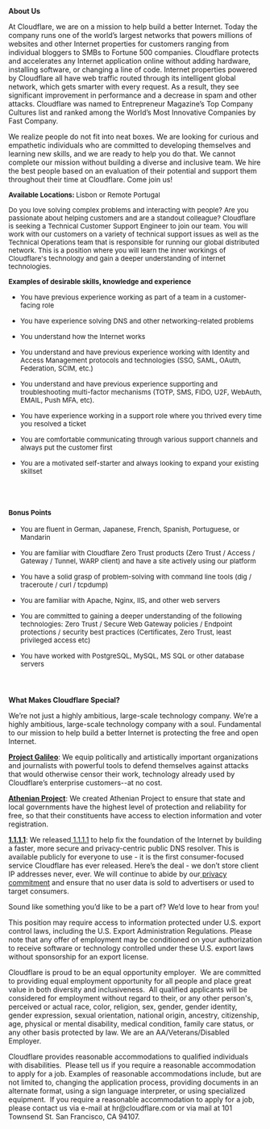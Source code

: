 <div class="content-intro">
	<div><strong>About Us</strong></div>
	<div>
		<p>At Cloudflare, we are on a mission to help build a better Internet. Today the company runs one of the world’s largest networks that powers millions of websites and other Internet properties for customers ranging from individual bloggers to SMBs to Fortune 500 companies. Cloudflare protects and accelerates any Internet application online without adding hardware, installing software, or changing a line of code. Internet properties powered by Cloudflare all have web traffic routed through its intelligent global network, which gets smarter with every request. As a result, they see significant improvement in performance and a decrease in spam and other attacks. Cloudflare was named to Entrepreneur Magazine’s Top Company Cultures list and ranked among the World’s Most Innovative Companies by Fast Company.&nbsp;</p>
		<p><span style="font-weight: 400;">We realize people do not fit into neat boxes. We are looking for curious and empathetic individuals who are committed to developing themselves and learning new skills, and we are ready to help you do that. We cannot complete our mission without building a diverse and inclusive team. We hire the best people based on an evaluation of their potential and support them throughout their time at Cloudflare. Come join us!&nbsp;</span></p>
	</div>
</div>
<p><span style="font-size: 10pt;"><strong>Available Locations: </strong>Lisbon or Remote Portugal</span></p>
<p><span style="font-size: 10pt;">Do you love solving complex problems and interacting with people? Are you passionate about helping customers and are a standout colleague? Cloudflare is seeking a Technical Customer Support Engineer to join our team. You will work with our customers on a variety of technical support issues as well as the Technical Operations team that is responsible for running our global distributed network. This is a position where you will learn the inner workings of Cloudflare's technology and gain a deeper understanding of internet technologies.&nbsp;</span></p>
<p><strong><span style="font-size: 10pt;">Examples of desirable skills, knowledge and experience</span></strong></p>
<ul>
	<li><span style="font-size: 10pt;">You have previous experience working as part of a team in a customer-facing role</span></li>
</ul>
<ul>
	<li><span style="font-size: 10pt;">You have experience solving DNS and other networking-related problems</span></li>
</ul>
<ul>
	<li><span style="font-size: 10pt;">You understand how the Internet works</span></li>
</ul>
<ul>
	<li><span style="font-size: 10pt;">You understand and have previous experience working with Identity and Access Management protocols and technologies (SSO, SAML, OAuth, Federation, SCIM, etc.)</span></li>
</ul>
<ul>
	<li><span style="font-size: 10pt;">You understand and have previous experience supporting and troubleshooting multi-factor mechanisms (TOTP, SMS, FIDO, U2F, WebAuth, EMAIL, Push MFA, etc).</span></li>
</ul>
<ul>
	<li><span style="font-size: 10pt;">You have experience working in a support role where you thrived every time you resolved a ticket</span></li>
</ul>
<ul>
	<li><span style="font-size: 10pt;">You are comfortable communicating through various support channels and always put the customer first</span></li>
</ul>
<ul>
	<li><span style="font-size: 10pt;">You are a motivated self-starter and always looking to expand your existing skillset</span></li>
</ul>
<h3>&nbsp;</h3>
<h3><span style="font-size: 10pt;">Bonus Points</span></h3>
<ul>
	<li><span style="font-size: 10pt;">You are fluent in German, Japanese, French, Spanish, Portuguese, or Mandarin</span></li>
</ul>
<ul>
	<li><span style="font-size: 10pt;">You are familiar with Cloudflare Zero Trust products (Zero Trust / Access / Gateway / Tunnel, WARP client) and have a site actively using our platform</span></li>
</ul>
<ul>
	<li><span style="font-size: 10pt;">You have a solid grasp of problem-solving with command line tools (dig / traceroute / curl / tcpdump)</span></li>
</ul>
<ul>
	<li><span style="font-size: 10pt;">You are familiar with Apache, Nginx, IIS, and other web servers</span></li>
</ul>
<ul>
	<li><span style="font-size: 10pt;">You are committed to gaining a deeper understanding of the following technologies: Zero Trust / Secure Web Gateway policies / Endpoint protections / security best practices (Certificates, Zero Trust, least privileged access etc)</span></li>
</ul>
<ul>
	<li><span style="font-size: 10pt;">You have worked with PostgreSQL, MySQL, MS SQL or other database servers</span></li>
</ul>
<h4>&nbsp;</h4>
<div class="content-conclusion">
	<p><strong>What Makes Cloudflare Special?</strong></p>
	<p><span style="font-weight: 400;">We’re not just a highly ambitious, large-scale technology company. We’re a highly ambitious, large-scale technology company with a soul. Fundamental to our mission to help build a better Internet is protecting the free and open Internet.</span></p>
	<p><a href="https://blog.cloudflare.com/protecting-free-expression-online/"><strong>Project Galileo</strong></a><span style="font-weight: 400;">: We equip politically and artistically important organizations and journalists with powerful tools to defend themselves against attacks that would otherwise censor their work, technology already used by Cloudflare’s enterprise customers--at no cost.</span></p>
	<p><strong><a href="https://www.cloudflare.com/athenian/">Athenian Project</a></strong><span style="font-weight: 400;">: We created Athenian Project to ensure that state and local governments have the highest level of protection and reliability for free, so that their constituents have access to election information and voter registration.</span></p>
	<p><a href="https://1.1.1.1/"><strong>1.1.1.1</strong></a><span style="font-weight: 400;">: We released</span><a href="https://1.1.1.1/"> <span style="font-weight: 400;">1.1.1.1</span></a><span style="font-weight: 400;"> to help fix the foundation of the Internet by building a faster, more secure and privacy-centric public DNS resolver. This is available publicly for everyone to use - it is the first consumer-focused service Cloudflare has ever released. Here’s the deal - we don’t store client IP addresses never, ever. We will continue to abide by our</span><a href="https://developers.cloudflare.com/1.1.1.1/privacy/public-dns-resolver"> privacy commitment</a><span style="font-weight: 400;"> and ensure that no user data is sold to advertisers or used to target consumers.</span></p>
	<p><span style="font-weight: 400;">Sound like something you’d like to be a part of? We’d love to hear from you!</span></p>
	<p><span style="font-weight: 400;">This position may require access to information protected under U.S. export control laws, including the U.S. Export Administration Regulations. Please note that any offer of employment may be conditioned on your authorization to receive software or technology controlled under these U.S. export laws without sponsorship for an export license.</span></p>
	<p><span style="font-weight: 400;">Cloudflare is proud to be an equal opportunity employer. &nbsp;We are committed to providing equal employment opportunity for all people and place great value in both diversity and inclusiveness. &nbsp;All qualified applicants will be considered for employment without regard to their, or any other person's, perceived or actual</span> <span style="font-weight: 400;">race, color, religion, sex, gender, gender identity, gender expression, sexual orientation, national origin, ancestry, citizenship, age, physical or mental disability, medical condition, family care status, or any other basis protected by law. </span><span style="font-weight: 400;">We are an AA/Veterans/Disabled Employer.</span></p>
	<p><span style="font-weight: 400;">Cloudflare provides reasonable accommodations to qualified individuals with disabilities. &nbsp;Please tell us if you require a reasonable accommodation to apply for a job. Examples of reasonable accommodations include, but are not limited to, changing the application process, providing documents in an alternate format, using a sign language interpreter, or using specialized equipment. &nbsp;If you require a reasonable accommodation to apply for a job, please contact us via e-mail at </span><span style="font-weight: 400;">hr@cloudflare.com</span><span style="font-weight: 400;"> or via mail at 101 Townsend St. San Francisco, CA 94107.</span></p>
</div>